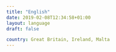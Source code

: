 ```yaml
---
title: "English"
date: 2019-02-08T12:34:58+01:00
layout: language
draft: false

country: Great Britain, Ireland, Malta
---
```


